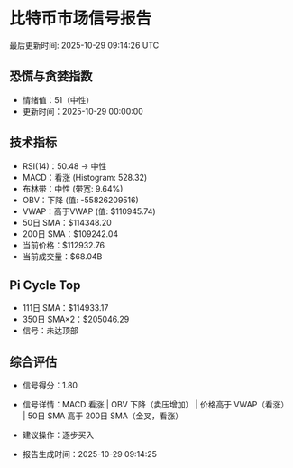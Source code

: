 # 比特币市场信号报告

最后更新时间: 2025-10-29 09:14:26 UTC

## 恐慌与贪婪指数
- 情绪值：51（中性）
- 更新时间：2025-10-29 00:00:00

## 技术指标
- RSI(14)：50.48 → 中性
- MACD：看涨 (Histogram: 528.32)
- 布林带：中性 (带宽: 9.64%)
- OBV：下降 (值: -55826209516)
- VWAP：高于VWAP (值: $110945.74)
- 50日 SMA：$114348.20
- 200日 SMA：$109242.04
- 当前价格：$112932.76
- 当前成交量：$68.04B

## Pi Cycle Top
- 111日 SMA：$114933.17
- 350日 SMA×2：$205046.29
- 信号：未达顶部

## 综合评估
- 信号得分：1.80
- 信号详情：MACD 看涨 | OBV 下降（卖压增加） | 价格高于 VWAP（看涨） | 50日 SMA 高于 200日 SMA（金叉，看涨）
- 建议操作：逐步买入

- 报告生成时间：2025-10-29 09:14:25